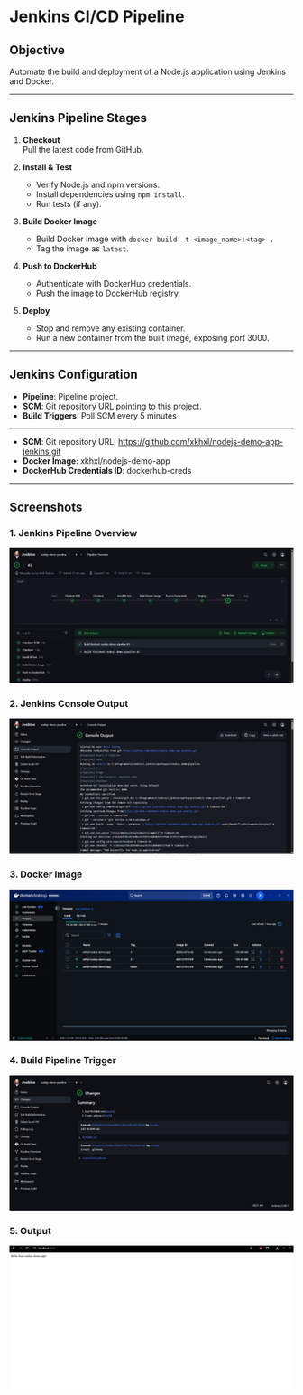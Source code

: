 # Jenkins CI/CD Pipeline

## Objective
Automate the build and deployment of a Node.js application using Jenkins and Docker.

---

## Jenkins Pipeline Stages

1. **Checkout**  
   Pull the latest code from GitHub.

2. **Install & Test**  
   - Verify Node.js and npm versions.  
   - Install dependencies using `npm install`.  
   - Run tests (if any).

3. **Build Docker Image**  
   - Build Docker image with `docker build -t <image_name>:<tag> .`  
   - Tag the image as `latest`.

4. **Push to DockerHub**  
   - Authenticate with DockerHub credentials.  
   - Push the image to DockerHub registry.

5. **Deploy**  
   - Stop and remove any existing container.  
   - Run a new container from the built image, exposing port 3000.

---

## Jenkins Configuration

- **Pipeline**: Pipeline project.  
- **SCM**: Git repository URL pointing to this project.  
- **Build Triggers**: Poll SCM every 5 minutes  

---

- **SCM**: Git repository URL: https://github.com/xkhxl/nodejs-demo-app-jenkins.git  
- **Docker Image**: xkhxl/nodejs-demo-app  
- **DockerHub Credentials ID**: dockerhub-creds  

---
## Screenshots

### 1. Jenkins Pipeline Overview
![Jenkins](screenshots/jenkins-pipeline-overview.png)

### 2. Jenkins Console Output
![Jenkins](screenshots/jenkins-console-output.png)

### 3. Docker Image
![Docker](screenshots/docker-image.png)

### 4. Build Pipeline Trigger
![Jenkins](screenshots/pipeline-trigger-3-4.png)

### 5. Output
![Output](screenshots/output.png)

